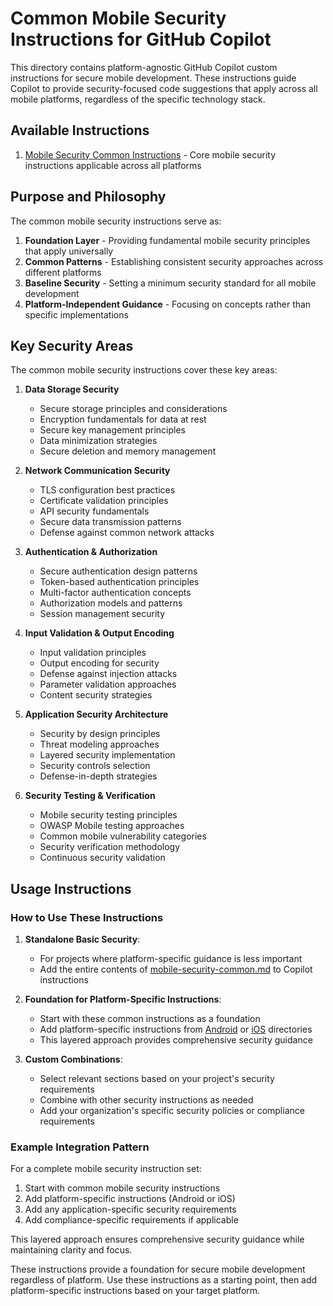 # Common Mobile Security Instructions for GitHub Copilot

This directory contains platform-agnostic GitHub Copilot custom instructions for secure mobile development. These instructions guide Copilot to provide security-focused code suggestions that apply across all mobile platforms, regardless of the specific technology stack.

## Available Instructions

1. [Mobile Security Common Instructions](./mobile-security-common.md) - Core mobile security instructions applicable across all platforms

## Purpose and Philosophy

The common mobile security instructions serve as:

1. **Foundation Layer** - Providing fundamental mobile security principles that apply universally
2. **Common Patterns** - Establishing consistent security approaches across different platforms
3. **Baseline Security** - Setting a minimum security standard for all mobile development
4. **Platform-Independent Guidance** - Focusing on concepts rather than specific implementations

## Key Security Areas

The common mobile security instructions cover these key areas:

1. **Data Storage Security**
   - Secure storage principles and considerations
   - Encryption fundamentals for data at rest
   - Secure key management principles
   - Data minimization strategies
   - Secure deletion and memory management

2. **Network Communication Security**
   - TLS configuration best practices
   - Certificate validation principles
   - API security fundamentals
   - Secure data transmission patterns
   - Defense against common network attacks

3. **Authentication & Authorization**
   - Secure authentication design patterns
   - Token-based authentication principles
   - Multi-factor authentication concepts
   - Authorization models and patterns
   - Session management security

4. **Input Validation & Output Encoding**
   - Input validation principles
   - Output encoding for security
   - Defense against injection attacks
   - Parameter validation approaches
   - Content security strategies

5. **Application Security Architecture**
   - Security by design principles
   - Threat modeling approaches
   - Layered security implementation
   - Security controls selection
   - Defense-in-depth strategies

6. **Security Testing & Verification**
   - Mobile security testing principles
   - OWASP Mobile testing approaches
   - Common mobile vulnerability categories
   - Security verification methodology
   - Continuous security validation

## Usage Instructions

### How to Use These Instructions

1. **Standalone Basic Security**:
   - For projects where platform-specific guidance is less important
   - Add the entire contents of [mobile-security-common.md](./mobile-security-common.md) to Copilot instructions

2. **Foundation for Platform-Specific Instructions**:
   - Start with these common instructions as a foundation
   - Add platform-specific instructions from [Android](../android/android-security.md) or [iOS](../ios/ios-security.md) directories
   - This layered approach provides comprehensive security guidance

3. **Custom Combinations**:
   - Select relevant sections based on your project's security requirements
   - Combine with other security instructions as needed
   - Add your organization's specific security policies or compliance requirements

### Example Integration Pattern

For a complete mobile security instruction set:

1. Start with common mobile security instructions
2. Add platform-specific instructions (Android or iOS)
3. Add any application-specific security requirements
4. Add compliance-specific requirements if applicable

This layered approach ensures comprehensive security guidance while maintaining clarity and focus.

These instructions provide a foundation for secure mobile development regardless of platform. Use these instructions as a starting point, then add platform-specific instructions based on your target platform.
